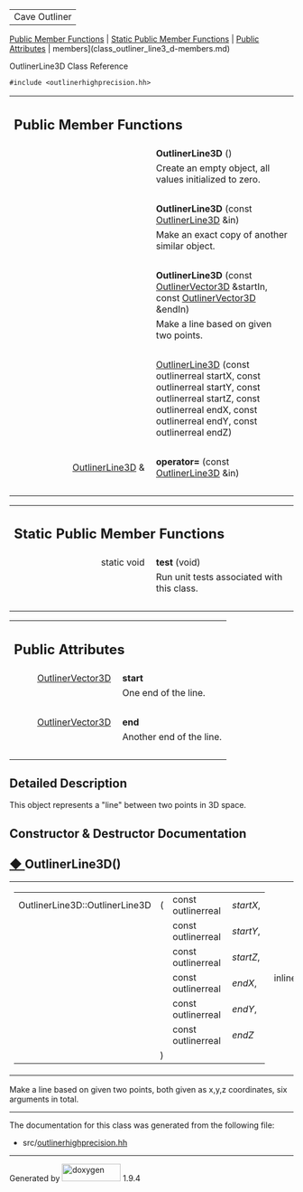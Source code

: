 <table data-cellspacing="0" data-cellpadding="0">
<colgroup>
<col style="width: 100%" />
</colgroup>
<tbody>
<tr id="projectrow" class="odd">
<td id="projectalign"><div id="projectname">
Cave Outliner
</div></td>
</tr>
</tbody>
</table>

[Public Member Functions](#pub-methods) | [Static Public Member
Functions](#pub-static-methods) | [Public Attributes](#pub-attribs) |
 members](class_outliner_line3_d-members.md)

OutlinerLine3D Class Reference

`#include <outlinerhighprecision.hh>`

<table class="memberdecls">
<colgroup>
<col style="width: 50%" />
<col style="width: 50%" />
</colgroup>
<tbody>
<tr class="odd heading">
<td colspan="2"><h2 id="public-member-functions"
class="groupheader"><span id="pub-methods"></span> Public Member
Functions</h2></td>
</tr>
<tr class="even memitem:a962cda51629f8953f932ad3fafa34030">
<td class="memItemLeft" style="text-align: right;"
data-valign="top"><span id="a962cda51629f8953f932ad3fafa34030"></span>
 </td>
<td class="memItemRight"
data-valign="bottom"><strong>OutlinerLine3D</strong> ()</td>
</tr>
<tr class="odd memdesc:a962cda51629f8953f932ad3fafa34030">
<td class="mdescLeft"> </td>
<td class="mdescRight">Create an empty object, all values initialized to
zero.<br />
</td>
</tr>
<tr class="even separator:a962cda51629f8953f932ad3fafa34030">
<td colspan="2" class="memSeparator"> </td>
</tr>
<tr class="odd memitem:a7e68befd7f779641776c22e1f82cf829">
<td class="memItemLeft" style="text-align: right;"
data-valign="top"><span id="a7e68befd7f779641776c22e1f82cf829"></span>
 </td>
<td class="memItemRight"
data-valign="bottom"><strong>OutlinerLine3D</strong> (const <a
href="https://github.com/jariarkko/cave-outliner/blob/master/doc/software/class_outliner_line3_d.md" class="el">OutlinerLine3D</a>
&amp;in)</td>
</tr>
<tr class="even memdesc:a7e68befd7f779641776c22e1f82cf829">
<td class="mdescLeft"> </td>
<td class="mdescRight">Make an exact copy of another similar
object.<br />
</td>
</tr>
<tr class="odd separator:a7e68befd7f779641776c22e1f82cf829">
<td colspan="2" class="memSeparator"> </td>
</tr>
<tr class="even memitem:a5a114e3903d96528c11b13bc97ada825">
<td class="memItemLeft" style="text-align: right;"
data-valign="top"><span id="a5a114e3903d96528c11b13bc97ada825"></span>
 </td>
<td class="memItemRight"
data-valign="bottom"><strong>OutlinerLine3D</strong> (const <a
href="https://github.com/jariarkko/cave-outliner/blob/master/doc/software/class_outliner_vector3_d.md" class="el">OutlinerVector3D</a>
&amp;startIn, const <a href="https://github.com/jariarkko/cave-outliner/blob/master/doc/software/class_outliner_vector3_d.md"
class="el">OutlinerVector3D</a> &amp;endIn)</td>
</tr>
<tr class="odd memdesc:a5a114e3903d96528c11b13bc97ada825">
<td class="mdescLeft"> </td>
<td class="mdescRight">Make a line based on given two points.<br />
</td>
</tr>
<tr class="even separator:a5a114e3903d96528c11b13bc97ada825">
<td colspan="2" class="memSeparator"> </td>
</tr>
<tr class="odd memitem:a9c612215e50392b64c60662f25b4f867">
<td class="memItemLeft" style="text-align: right;"
data-valign="top"> </td>
<td class="memItemRight" data-valign="bottom"><a
href="https://github.com/jariarkko/cave-outliner/blob/master/doc/software/class_outliner_line3_d.md#a9c612215e50392b64c60662f25b4f867"
class="el">OutlinerLine3D</a> (const outlinerreal startX, const
outlinerreal startY, const outlinerreal startZ, const outlinerreal endX,
const outlinerreal endY, const outlinerreal endZ)</td>
</tr>
<tr class="even separator:a9c612215e50392b64c60662f25b4f867">
<td colspan="2" class="memSeparator"> </td>
</tr>
<tr class="odd memitem:aea2200b2d41a986344d2992ffc2a6409">
<td class="memItemLeft" style="text-align: right;"
data-valign="top"><span id="aea2200b2d41a986344d2992ffc2a6409"></span>
<a href="https://github.com/jariarkko/cave-outliner/blob/master/doc/software/class_outliner_line3_d.md" class="el">OutlinerLine3D</a>
&amp; </td>
<td class="memItemRight" data-valign="bottom"><strong>operator=</strong>
(const <a href="https://github.com/jariarkko/cave-outliner/blob/master/doc/software/class_outliner_line3_d.md"
class="el">OutlinerLine3D</a> &amp;in)</td>
</tr>
<tr class="even separator:aea2200b2d41a986344d2992ffc2a6409">
<td colspan="2" class="memSeparator"> </td>
</tr>
</tbody>
</table>

<table class="memberdecls">
<colgroup>
<col style="width: 50%" />
<col style="width: 50%" />
</colgroup>
<tbody>
<tr class="odd heading">
<td colspan="2"><h2 id="static-public-member-functions"
class="groupheader"><span id="pub-static-methods"></span> Static Public
Member Functions</h2></td>
</tr>
<tr class="even memitem:a2409f516778fc84a5e73ea56e20f00cb">
<td class="memItemLeft" style="text-align: right;"
data-valign="top"><span id="a2409f516778fc84a5e73ea56e20f00cb"></span>
static void </td>
<td class="memItemRight" data-valign="bottom"><strong>test</strong>
(void)</td>
</tr>
<tr class="odd memdesc:a2409f516778fc84a5e73ea56e20f00cb">
<td class="mdescLeft"> </td>
<td class="mdescRight">Run unit tests associated with this class.<br />
</td>
</tr>
<tr class="even separator:a2409f516778fc84a5e73ea56e20f00cb">
<td colspan="2" class="memSeparator"> </td>
</tr>
</tbody>
</table>

<table class="memberdecls">
<colgroup>
<col style="width: 50%" />
<col style="width: 50%" />
</colgroup>
<tbody>
<tr class="odd heading">
<td colspan="2"><h2 id="public-attributes" class="groupheader"><span
id="pub-attribs"></span> Public Attributes</h2></td>
</tr>
<tr class="even memitem:aa5d340937a3a80c90fb614cc1e31e800">
<td class="memItemLeft" style="text-align: right;"
data-valign="top"><span id="aa5d340937a3a80c90fb614cc1e31e800"></span>
<a href="https://github.com/jariarkko/cave-outliner/blob/master/doc/software/class_outliner_vector3_d.md"
class="el">OutlinerVector3D</a> </td>
<td class="memItemRight"
data-valign="bottom"><strong>start</strong></td>
</tr>
<tr class="odd memdesc:aa5d340937a3a80c90fb614cc1e31e800">
<td class="mdescLeft"> </td>
<td class="mdescRight">One end of the line.<br />
</td>
</tr>
<tr class="even separator:aa5d340937a3a80c90fb614cc1e31e800">
<td colspan="2" class="memSeparator"> </td>
</tr>
<tr class="odd memitem:ad0ac9b4eb4765792d3a2a6c1f273335d">
<td class="memItemLeft" style="text-align: right;"
data-valign="top"><span id="ad0ac9b4eb4765792d3a2a6c1f273335d"></span>
<a href="https://github.com/jariarkko/cave-outliner/blob/master/doc/software/class_outliner_vector3_d.md"
class="el">OutlinerVector3D</a> </td>
<td class="memItemRight" data-valign="bottom"><strong>end</strong></td>
</tr>
<tr class="even memdesc:ad0ac9b4eb4765792d3a2a6c1f273335d">
<td class="mdescLeft"> </td>
<td class="mdescRight">Another end of the line.<br />
</td>
</tr>
<tr class="odd separator:ad0ac9b4eb4765792d3a2a6c1f273335d">
<td colspan="2" class="memSeparator"> </td>
</tr>
</tbody>
</table>

<span id="details"></span>

## Detailed Description

This object represents a "line" between two points in 3D space.

## Constructor & Destructor Documentation

<span id="a9c612215e50392b64c60662f25b4f867"></span>

## <span class="permalink">[◆ ](#a9c612215e50392b64c60662f25b4f867)</span>OutlinerLine3D()

<table class="mlabels">
<colgroup>
<col style="width: 50%" />
<col style="width: 50%" />
</colgroup>
<tbody>
<tr class="odd">
<td class="mlabels-left"><table class="memname">
<tbody>
<tr class="odd">
<td class="memname">OutlinerLine3D::OutlinerLine3D</td>
<td>(</td>
<td class="paramtype">const outlinerreal </td>
<td class="paramname"><em>startX</em>,</td>
</tr>
<tr class="even">
<td class="paramkey"></td>
<td></td>
<td class="paramtype">const outlinerreal </td>
<td class="paramname"><em>startY</em>,</td>
</tr>
<tr class="odd">
<td class="paramkey"></td>
<td></td>
<td class="paramtype">const outlinerreal </td>
<td class="paramname"><em>startZ</em>,</td>
</tr>
<tr class="even">
<td class="paramkey"></td>
<td></td>
<td class="paramtype">const outlinerreal </td>
<td class="paramname"><em>endX</em>,</td>
</tr>
<tr class="odd">
<td class="paramkey"></td>
<td></td>
<td class="paramtype">const outlinerreal </td>
<td class="paramname"><em>endY</em>,</td>
</tr>
<tr class="even">
<td class="paramkey"></td>
<td></td>
<td class="paramtype">const outlinerreal </td>
<td class="paramname"><em>endZ</em> </td>
</tr>
<tr class="odd">
<td></td>
<td>)</td>
<td></td>
<td></td>
</tr>
</tbody>
</table></td>
<td class="mlabels-right"><span class="mlabels"><span
class="mlabel">inline</span></span></td>
</tr>
</tbody>
</table>

Make a line based on given two points, both given as x,y,z coordinates,
six arguments in total.

------------------------------------------------------------------------

The documentation for this class was generated from the following file:

-   src/<a href="outlinerhighprecision_8hh_source.md"
    class="el">outlinerhighprecision.hh</a>

------------------------------------------------------------------------

<span class="small">Generated
by [<img src="doxygen.svg" class="footer" width="104" height="31"
alt="doxygen" />](https://www.doxygen.org/index.md) 1.9.4</span>

